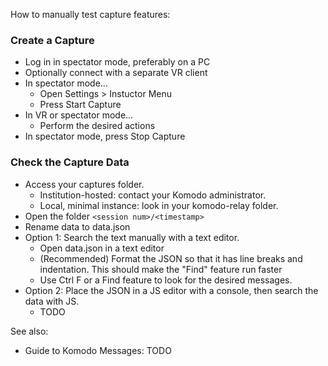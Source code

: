 How to manually test capture features:

### Create a Capture

* Log in in spectator mode, preferably on a PC
* Optionally connect with a separate VR client
* In spectator mode...
	* Open Settings > Instuctor Menu
	* Press Start Capture
* In VR or spectator mode...
	* Perform the desired actions
* In spectator mode, press Stop Capture

### Check the Capture Data

* Access your captures folder. 
	* Institution-hosted: contact your Komodo administrator.
	* Local, minimal instance: look in your komodo-relay folder.
* Open the folder `<session num>/<timestamp>`
* Rename data to data.json
* Option 1: Search the text manually with a text editor.
  * Open data.json in a text editor
  * (Recommended) Format the JSON so that it has line breaks and indentation. This should make the "Find" feature run faster
  * Use Ctrl F or a Find feature to look for the desired messages.
* Option 2: Place the JSON in a JS editor with a console, then search the data with JS.
  * TODO

See also:
* Guide to Komodo Messages: TODO
